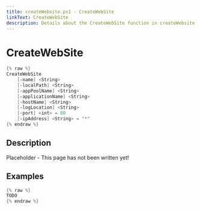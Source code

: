 ```yaml
---
title: createWebsite.ps1 - CreateWebSite
linkText: CreateWebSite
description: Details about the CreateWebSite function in createWebsite.ps1 helper script
---
```


# CreateWebSite

```PowerShell
{% raw %}
CreateWebSite
    [-name] <String>
    [-localPath] <String>
    [-appPoolName] <String>
    [-applicationName] <String>
    [-hostName] <String>
    [-logLocation] <String>
    [-port] <int> = 80
    [-ipAddress] <String> = "*"
{% endraw %}
```

## Description

Placeholder - This page has not been written yet!

## Examples

```PowerShell
{% raw %}
TODO
{% endraw %}
```

